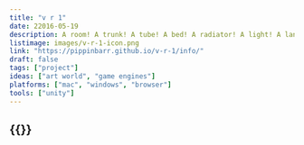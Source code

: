 ```yaml
---
title: "v r 1"
date: 22016-05-19
description: A room! A trunk! A tube! A bed! A radiator! A light! A landscape! A darkness! A separation! A floating in air! A doubling! An intersection! And more! And more!
listimage: images/v-r-1-icon.png
link: "https://pippinbarr.github.io/v-r-1/info/"
draft: false
tags: ["project"]
ideas: ["art world", "game engines"]
platforms: ["mac", "windows", "browser"]
tools: ["unity"]
---
```


## {{<param title >}}
